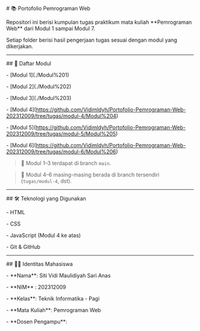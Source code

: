 \# 📚 Portofolio Pemrograman Web



Repositori ini berisi kumpulan tugas praktikum mata kuliah \*\*Pemrograman Web\*\* dari Modul 1 sampai Modul 7.



Setiap folder berisi hasil pengerjaan tugas sesuai dengan modul yang dikerjakan.



---



\## 📂 Daftar Modul



\- \[Modul 1](./Modul%201)

\- \[Modul 2](./Modul%202)

\- \[Modul 3](./Modul%203)

\- \[Modul 4](https://github.com/Vidimldyh/Portofolio-Pemrograman-Web-202312009/tree/tugas/modul-4/Modul%204)

\- \[Modul 5](https://github.com/Vidimldyh/Portofolio-Pemrograman-Web-202312009/tree/tugas/modul-5/Modul%205)

\- \[Modul 6](https://github.com/Vidimldyh/Portofolio-Pemrograman-Web-202312009/tree/tugas/modul-6/Modul%206)



> 📌 Modul 1–3 terdapat di branch `main`.  

> 📌 Modul 4–6 masing-masing berada di branch tersendiri (`tugas/modul-4`, dst).



---



\## 🛠 Teknologi yang Digunakan



\- HTML

\- CSS

\- JavaScript (Modul 4 ke atas)

\- Git \& GitHub



---



\## 👨‍🎓 Identitas Mahasiswa



\- \*\*Nama\*\*: Siti Vidi Maulidiyah Sari Anas

\- \*\*NIM\*\* : 202312009  

\- \*\*Kelas\*\*: Teknik Informatika - Pagi  

\- \*\*Mata Kuliah\*\*: Pemrograman Web  

\- \*\*Dosen Pengampu\*\*: 




